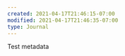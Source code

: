 ```yaml
---
created: 2021-04-17T21:46:15-07:00
modified: 2021-04-17T21:46:35-07:00
type: Journal
---
```


Test metadata